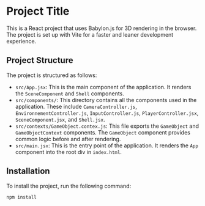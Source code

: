 # Project Title

This is a React project that uses Babylon.js for 3D rendering in the browser. The project is set up with Vite for a faster and leaner development experience.

## Project Structure

The project is structured as follows:

- `src/App.jsx`: This is the main component of the application. It renders the `SceneComponent` and `Shell` components.
- `src/components/`: This directory contains all the components used in the application. These include `CameraController.js`, `EnvironnementController.js`, `InputController.js`, `PlayerController.jsx`, `SceneComponent.jsx`, and `Shell.jsx`.
- `src/contexts/GameObject.contex.js`: This file exports the `GameObject` and `GameObjectContext` components. The `GameObject` component provides common logic before and after rendering.
- `src/main.jsx`: This is the entry point of the application. It renders the `App` component into the root div in `index.html`.

## Installation

To install the project, run the following command:

```sh
npm install
